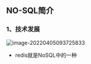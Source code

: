 ## NO-SQL简介

### 1、技术发展

![image-20220405093725833](C:\Users\32184\AppData\Roaming\Typora\typora-user-images\image-20220405093725833.png)

- redis就是NoSQL中的一种